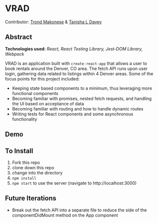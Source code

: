 # VRAD
Contributor: [Trond Makonese](https://github.com/Trond240) & [Tanisha L Davey](https://github.com/tanishalatoya)


## Abstract
**Technologies used:** _React, React Testing Library, Jest-DOM Library, Webpack_

VRAD is an application built with `create-react-app` that allows a user to book rentals around the Denver, CO area. The fetch API runs upon user login, gathering data related to listings within 4 Denver areas. Some of the focus points for this project included:

* Keeping state based components to a minimum, thus leveraging more functional components
* Becoming familiar with promises, nested fetch requests, and handling the UI based on acceptance of data
* Becoming familiar with routing and how to handle dynamic routes
* Writing tests for React components and some asynchronous functionality


## Demo



## To Install
1. Fork this repo
1. clone down this repo
1. change into the directory
1. `npm install`
1. `npm start` to use the server (navigate to http://localhost:3000)

## Future Iterations
* Break out the fetch API into a separate file to reduce the side of the componentDidMount method on the App component

